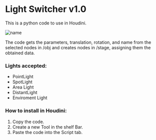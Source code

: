 # Light Switcher v1.0
This is a python code to use in Houdini.

![name](https://github.com/DanteVFX/Light-Switch-Solaris/assets/156336362/c50a27fe-7568-4bec-b91a-7c4fe210beb8)

The code gets the parameters, translation, rotation, and name from the selected nodes in /obj and creates nodes in /stage, assigning them the obtained data.

### Lights accepted:
- PointLight
- SpotLight
- Area Light
- DistantLight
- Enviroment Light

### How to install in Houdini: 
1. Copy the code.
2. Create a new Tool in the shelf Bar.
3. Paste the code into the Script tab.
